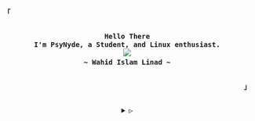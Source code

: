 <!-- yoinked from:https://github.com/rxyhn -->

<!-- Inspiration: https://github.com/owl4ce -->

<p align="left"><strong><samp>「</samp></strong></p>
<p align="center">
  <samp><br>
    <b>
      Hello There
      <br>
      I'm PsyNyde, a Student, and Linux enthusiast.
    </b>
    <br>
    <image
      src="https://readme-typing-svg.herokuapp.com/?font=Fira+Code&size=16&pause=1000&color=EE5396&random=true&width=435&lines=I+code+funtional+%26+aesthetic+programs.">
      <br>
      <b>
        ~ Wahid Islam Linad ~
      </b>
      <br>
  </samp>
  <br>
</p>
<p align="right"><strong><samp>」</samp></strong></p>

<br>

<details align="center">
  <summary><samp>&#9655;</samp></summary>
  <h2></h2><br>

  <!-- Contact Me -->
  <p align="center">
    <samp>
      [<a href="https://discordapp.com/users/697797379583115315/" target="_blank">discord</a>]
      [<a href="https://t.me/wahidislam" target="_blank">telegram</a>]
      [<a href="https://matrix.to/#/@linad:envs.net" target="_blank">matrix</a>]
      [<a href="mailto:hi@linad.me" target="_blank">e-mail</a>]
    </samp>
  </p><br>

<details>
  <summary>Stats 📈</summary>
  <br/>
          <!--<a href="https://app.daily.dev/SimplyVoid"><img src="https://api.daily.dev/devcards/8a574eb927c04cd4a7c52891adc31143.png?r=xqd" width="400" alt="Wahid Islam's Dev Card"/></a> -->
          <img src="./github-metrics.svg" />
  <br/>
</details>

<details>
  <summary>GPG 🔑</summary>

```sh
curl -sL https://github.com/simplyvoid.gpg | gpg --import
```

```console
F8E4 B12A 4469 44EC 2DD0 9FF4 E041 77E2 AC4B A39F
```
</details>
</details>

